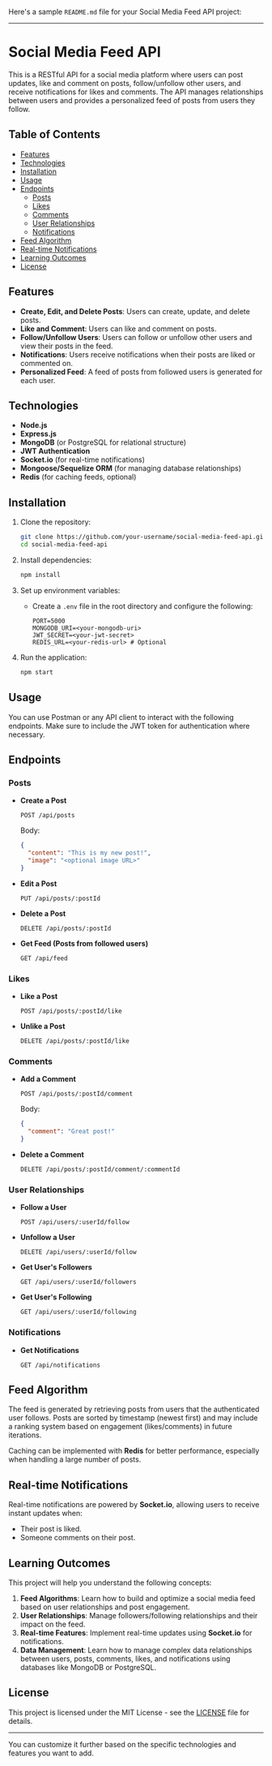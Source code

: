 Here's a sample `README.md` file for your Social Media Feed API project:

---

# Social Media Feed API

This is a RESTful API for a social media platform where users can post updates, like and comment on posts, follow/unfollow other users, and receive notifications for likes and comments. The API manages relationships between users and provides a personalized feed of posts from users they follow.

## Table of Contents
- [Features](#features)
- [Technologies](#technologies)
- [Installation](#installation)
- [Usage](#usage)
- [Endpoints](#endpoints)
  - [Posts](#posts)
  - [Likes](#likes)
  - [Comments](#comments)
  - [User Relationships](#user-relationships)
  - [Notifications](#notifications)
- [Feed Algorithm](#feed-algorithm)
- [Real-time Notifications](#real-time-notifications)
- [Learning Outcomes](#learning-outcomes)
- [License](#license)

## Features
- **Create, Edit, and Delete Posts**: Users can create, update, and delete posts.
- **Like and Comment**: Users can like and comment on posts.
- **Follow/Unfollow Users**: Users can follow or unfollow other users and view their posts in the feed.
- **Notifications**: Users receive notifications when their posts are liked or commented on.
- **Personalized Feed**: A feed of posts from followed users is generated for each user.

## Technologies
- **Node.js**
- **Express.js**
- **MongoDB** (or PostgreSQL for relational structure)
- **JWT Authentication**
- **Socket.io** (for real-time notifications)
- **Mongoose/Sequelize ORM** (for managing database relationships)
- **Redis** (for caching feeds, optional)

## Installation

1. Clone the repository:
   ```bash
   git clone https://github.com/your-username/social-media-feed-api.git
   cd social-media-feed-api
   ```

2. Install dependencies:
   ```bash
   npm install
   ```

3. Set up environment variables:
   - Create a `.env` file in the root directory and configure the following:
     ```
     PORT=5000
     MONGODB_URI=<your-mongodb-uri>
     JWT_SECRET=<your-jwt-secret>
     REDIS_URL=<your-redis-url> # Optional
     ```

4. Run the application:
   ```bash
   npm start
   ```

## Usage

You can use Postman or any API client to interact with the following endpoints. Make sure to include the JWT token for authentication where necessary.

## Endpoints

### Posts
- **Create a Post**
  ```http
  POST /api/posts
  ```
  Body:
  ```json
  {
    "content": "This is my new post!",
    "image": "<optional image URL>"
  }
  ```

- **Edit a Post**
  ```http
  PUT /api/posts/:postId
  ```

- **Delete a Post**
  ```http
  DELETE /api/posts/:postId
  ```

- **Get Feed (Posts from followed users)**
  ```http
  GET /api/feed
  ```

### Likes
- **Like a Post**
  ```http
  POST /api/posts/:postId/like
  ```

- **Unlike a Post**
  ```http
  DELETE /api/posts/:postId/like
  ```

### Comments
- **Add a Comment**
  ```http
  POST /api/posts/:postId/comment
  ```
  Body:
  ```json
  {
    "comment": "Great post!"
  }
  ```

- **Delete a Comment**
  ```http
  DELETE /api/posts/:postId/comment/:commentId
  ```

### User Relationships
- **Follow a User**
  ```http
  POST /api/users/:userId/follow
  ```

- **Unfollow a User**
  ```http
  DELETE /api/users/:userId/follow
  ```

- **Get User's Followers**
  ```http
  GET /api/users/:userId/followers
  ```

- **Get User's Following**
  ```http
  GET /api/users/:userId/following
  ```

### Notifications
- **Get Notifications**
  ```http
  GET /api/notifications
  ```

## Feed Algorithm

The feed is generated by retrieving posts from users that the authenticated user follows. Posts are sorted by timestamp (newest first) and may include a ranking system based on engagement (likes/comments) in future iterations.

Caching can be implemented with **Redis** for better performance, especially when handling a large number of posts.

## Real-time Notifications

Real-time notifications are powered by **Socket.io**, allowing users to receive instant updates when:
- Their post is liked.
- Someone comments on their post.

## Learning Outcomes

This project will help you understand the following concepts:
1. **Feed Algorithms**: Learn how to build and optimize a social media feed based on user relationships and post engagement.
2. **User Relationships**: Manage followers/following relationships and their impact on the feed.
3. **Real-time Features**: Implement real-time updates using **Socket.io** for notifications.
4. **Data Management**: Learn how to manage complex data relationships between users, posts, comments, likes, and notifications using databases like MongoDB or PostgreSQL.

## License

This project is licensed under the MIT License - see the [LICENSE](LICENSE) file for details.

---

You can customize it further based on the specific technologies and features you want to add.